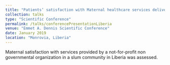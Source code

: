 ```yaml
---
title: "Patients’ satisfaction with Maternal healthcare services delivered by a community‐based, Not‐For‐Profit Clinic in Montserrado, Liberia."
collection: talks
type: "Scientific Conference"
permalink: /talks/conferencePresentationLiberia
venue: "Emmet A. Dennis Scientific Conference"
date: January 2019
location: "Monrovia, Liberia"
---
```


Maternal satisfaction with services provided by a not-for-profit non governmental organization in a slum community in Liberia was assessed.
